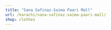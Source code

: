 ```yaml
---
title: "Sana Safinaz-Saima Paari Mall"
url: /karachi/sana-safinaz-saima-paari-mall/
shop: clothes
---
```

